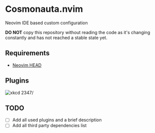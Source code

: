 # Cosmonauta.nvim

Neovim IDE based custom configuration

**DO NOT** copy this repository without reading the code as it's changing constantly and has not
reached a stable state yet.

## Requirements

- [Neovim HEAD](https://github.com/neovim/neovim)

## Plugins

![xkcd 2347/](https://imgs.xkcd.com/comics/dependency.png)

## TODO

- [ ] Add all used plugins and a brief description
- [ ] Add all third party dependencies list
